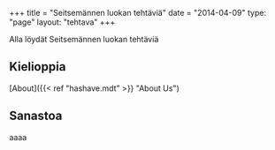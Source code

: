 +++
title = "Seitsemännen luokan tehtäviä"
date = "2014-04-09"
type: "page"
layout: "tehtava"
+++

Alla löydät Seitsemännen luokan tehtäviä

## Kielioppia
[About]({{< ref "hashave.mdt" >}} "About Us")

## Sanastoa
aaaa
